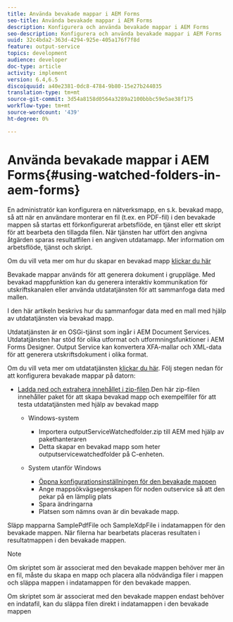 ```yaml
---
title: Använda bevakade mappar i AEM Forms
seo-title: Använda bevakade mappar i AEM Forms
description: Konfigurera och använda bevakade mappar i AEM Forms
seo-description: Konfigurera och använda bevakade mappar i AEM Forms
uuid: 32c4bda2-363d-4294-925e-405a176f7f8d
feature: output-service
topics: development
audience: developer
doc-type: article
activity: implement
version: 6.4,6.5
discoiquuid: a40e2381-0dc8-4784-9b80-15e27b244035
translation-type: tm+mt
source-git-commit: 3d54a8158d0564a3289a2100bbbc59e5ae38f175
workflow-type: tm+mt
source-wordcount: '439'
ht-degree: 0%

---
```



# Använda bevakade mappar i AEM Forms{#using-watched-folders-in-aem-forms}

En administratör kan konfigurera en nätverksmapp, en s.k. bevakad mapp, så att när en användare monterar en fil (t.ex. en PDF-fil) i den bevakade mappen så startas ett förkonfigurerat arbetsflöde, en tjänst eller ett skript för att bearbeta den tillagda filen. När tjänsten har utfört den angivna åtgärden sparas resultatfilen i en angiven utdatamapp. Mer information om arbetsflöde, tjänst och skript.

Om du vill veta mer om hur du skapar en bevakad mapp [klickar du här](https://helpx.adobe.com/experience-manager/6-4/forms/using/Creating-Configure-watched-folder.html)

Bevakade mappar används för att generera dokument i gruppläge. Med bevakad mappfunktion kan du generera interaktiv kommunikation för utskriftskanalen eller använda utdatatjänsten för att sammanfoga data med mallen.

I den här artikeln beskrivs hur du sammanfogar data med en mall med hjälp av utdatatjänsten via bevakad mapp.

Utdatatjänsten är en OSGi-tjänst som ingår i AEM Document Services. Utdatatjänsten har stöd för olika utformat och utformningsfunktioner i AEM Forms Designer. Output Service kan konvertera XFA-mallar och XML-data för att generera utskriftsdokument i olika format.

Om du vill veta mer om utdatatjänsten [klickar du här](https://helpx.adobe.com/aem-forms/6/output-service.html).
Följ stegen nedan för att konfigurera bevakade mappar på datorn:
* [Ladda ned och extrahera innehållet i zip-filen](assets/outputservicewatchedfolderkt.zip).Den här zip-filen innehåller paket för att skapa bevakad mapp och exempelfiler för att testa utdatatjänsten med hjälp av bevakad mapp
   * Windows-system

      * Importera outputServiceWatchedfolder.zip till AEM med hjälp av pakethanteraren
      * Detta skapar en bevakad mapp som heter outputservicewatchedfolder på C-enheten.
   * System utanför Windows
      * [Öppna konfigurationsinställningen för den bevakade mappen](http://localhost:4502/crx/de/index.jsp#/etc/fd/watchfolder/config/outputservice)
      * Ange mappsökvägsegenskapen för noden outservice så att den pekar på en lämplig plats
      * Spara ändringarna
      * Platsen som nämns ovan är din bevakade mapp.

Släpp mapparna SamplePdfFile och SampleXdpFile i indatamappen för den bevakade mappen. När filerna har bearbetats placeras resultaten i resultatmappen i den bevakade mappen.


>[!NOTE]
>
>Om skriptet som är associerat med den bevakade mappen behöver mer än en fil, måste du skapa en mapp och placera alla nödvändiga filer i mappen och släppa mappen i indatamappen för den bevakade mappen.
>
>Om skriptet som är associerat med den bevakade mappen endast behöver en indatafil, kan du släppa filen direkt i indatamappen i den bevakade mappen

